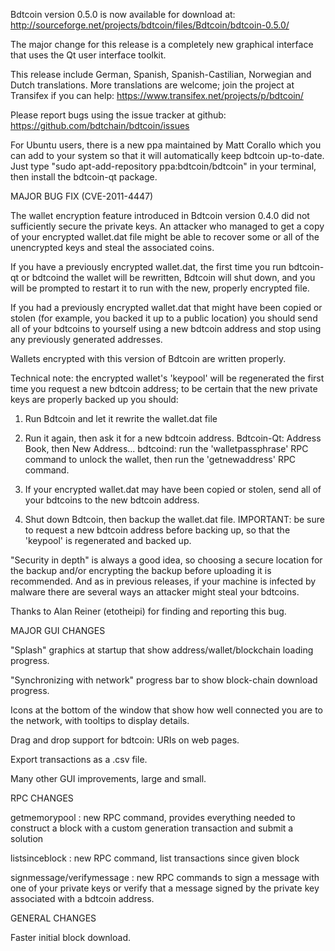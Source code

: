 Bdtcoin version 0.5.0 is now available for download at:
http://sourceforge.net/projects/bdtcoin/files/Bdtcoin/bdtcoin-0.5.0/

The major change for this release is a completely new graphical interface that uses the Qt user interface toolkit.

This release include German, Spanish, Spanish-Castilian, Norwegian and Dutch translations. More translations are welcome; join the project at Transifex if you can help:
https://www.transifex.net/projects/p/bdtcoin/

Please report bugs using the issue tracker at github:
https://github.com/bdtchain/bdtcoin/issues

For Ubuntu users, there is a new ppa maintained by Matt Corallo which you can add to your system so that it will automatically keep bdtcoin up-to-date.  Just type "sudo apt-add-repository ppa:bdtcoin/bdtcoin" in your terminal, then install the bdtcoin-qt package.

MAJOR BUG FIX  (CVE-2011-4447)

The wallet encryption feature introduced in Bdtcoin version 0.4.0 did not sufficiently secure the private keys. An attacker who
managed to get a copy of your encrypted wallet.dat file might be able to recover some or all of the unencrypted keys and steal the
associated coins.

If you have a previously encrypted wallet.dat, the first time you run bdtcoin-qt or bdtcoind the wallet will be rewritten, Bdtcoin will
shut down, and you will be prompted to restart it to run with the new, properly encrypted file.

If you had a previously encrypted wallet.dat that might have been copied or stolen (for example, you backed it up to a public
location) you should send all of your bdtcoins to yourself using a new bdtcoin address and stop using any previously generated addresses.

Wallets encrypted with this version of Bdtcoin are written properly.

Technical note: the encrypted wallet's 'keypool' will be regenerated the first time you request a new bdtcoin address; to be certain that the
new private keys are properly backed up you should:

1. Run Bdtcoin and let it rewrite the wallet.dat file

2. Run it again, then ask it for a new bdtcoin address.
Bdtcoin-Qt: Address Book, then New Address...
bdtcoind: run the 'walletpassphrase' RPC command to unlock the wallet,  then run the 'getnewaddress' RPC command.

3. If your encrypted wallet.dat may have been copied or stolen, send  all of your bdtcoins to the new bdtcoin address.

4. Shut down Bdtcoin, then backup the wallet.dat file.
IMPORTANT: be sure to request a new bdtcoin address before backing up, so that the 'keypool' is regenerated and backed up.

"Security in depth" is always a good idea, so choosing a secure location for the backup and/or encrypting the backup before uploading it is recommended. And as in previous releases, if your machine is infected by malware there are several ways an attacker might steal your bdtcoins.

Thanks to Alan Reiner (etotheipi) for finding and reporting this bug.

MAJOR GUI CHANGES

"Splash" graphics at startup that show address/wallet/blockchain loading progress.

"Synchronizing with network" progress bar to show block-chain download progress.

Icons at the bottom of the window that show how well connected you are to the network, with tooltips to display details.

Drag and drop support for bdtcoin: URIs on web pages.

Export transactions as a .csv file.

Many other GUI improvements, large and small.

RPC CHANGES

getmemorypool : new RPC command, provides everything needed to construct a block with a custom generation transaction and submit a solution

listsinceblock : new RPC command, list transactions since given block

signmessage/verifymessage : new RPC commands to sign a message with one of your private keys or verify that a message signed by the private key associated with a bdtcoin address.

GENERAL CHANGES

Faster initial block download.
